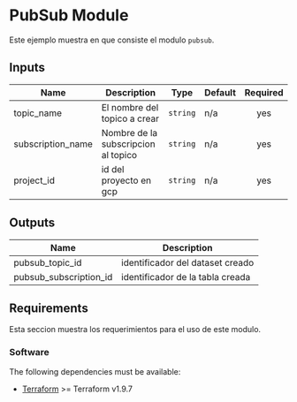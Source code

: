 # PubSub Module

Este ejemplo muestra en que consiste el modulo `pubsub`.

## Inputs

| Name | Description | Type | Default | Required |
|------|-------------|------|---------|:--------:|
| topic\_name | El nombre del topico a crear | `string` | n/a | yes |
| subscription\_name | Nombre de la subscripcion al topico | `string` | n/a | yes |
| project\_id | id del proyecto en gcp | `string` | n/a | yes |

## Outputs

| Name | Description |
|------|-------------|
| pubsub\_topic\_id | identificador del dataset creado |
| pubsub\_subscription\_id | identificador de la tabla creada |

## Requirements

Esta seccion muestra los requerimientos para el uso de este modulo.

### Software

The following dependencies must be available:

- [Terraform](https://www.terraform.io/downloads.html) >= Terraform v1.9.7
